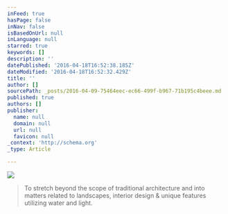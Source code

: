 ```yaml
---
inFeed: true
hasPage: false
inNav: false
isBasedOnUrl: null
inLanguage: null
starred: true
keywords: []
description: ''
datePublished: '2016-04-18T16:52:38.185Z'
dateModified: '2016-04-18T16:52:32.429Z'
title: ''
author: []
sourcePath: _posts/2016-04-09-75464eec-ec66-499f-b967-71b195c4beee.md
published: true
authors: []
publisher:
  name: null
  domain: null
  url: null
  favicon: null
_context: 'http://schema.org'
_type: Article

---
```

![](https://the-grid-user-content.s3-us-west-2.amazonaws.com/3cf177c3-e00e-4f16-a19d-3b869c9038c1.jpg)

> To stretch beyond the scope of traditional architecture and into matters related to landscapes, interior design & unique features utilizing water and light.